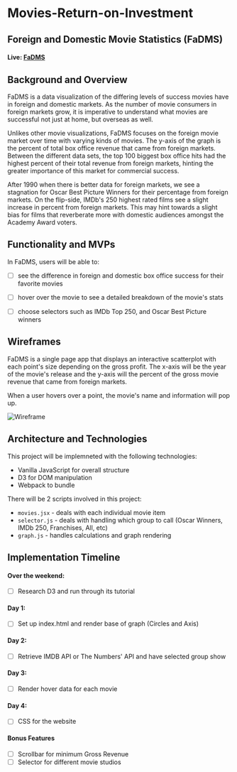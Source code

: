 # Movies-Return-on-Investment

## Foreign and Domestic Movie Statistics (FaDMS)
#### Live: [FaDMS](https://annanoh.github.io/FaDMS/)

## Background and Overview
  FaDMS is a data visualization of the differing levels of success movies have in foreign and domestic markets. As the number of movie consumers in foreign markets grow, it is imperative to understand what movies are successful not just at home, but overseas as well.

  Unlikes other movie visualizations, FaDMS focuses on the foreign movie market over time with varying kinds of movies. The y-axis of the graph is the percent of total box office revenue that came from foreign markets. Between the different data sets, the top 100 biggest box office hits had the highest percent of their total revenue from foreign markets, hinting the greater importance of this market for commercial success.

  After 1990 when there is better data for foreign markets, we see a stagnation for Oscar Best Picture Winners for their percentage from foreign markets. On the flip-side,  IMDb's 250 highest rated films see a slight increase in percent from foreign markets. This may hint towards a slight bias for films that reverberate more with domestic audiences amongst the Academy Award voters.   


## Functionality and MVPs
   In FaDMS, users will be able to:

  - [ ] see the difference in foreign and domestic box office success for their favorite movies
  - [ ] hover over the movie to see a detailed breakdown of the movie's stats
  - [ ] choose selectors such as IMDb Top 250, and Oscar Best Picture winners


## Wireframes
  FaDMS is a single page app that displays an interactive scatterplot with each point's size depending on the gross profit. The x-axis will be the year of the movie's release and the y-axis will the percent of the gross movie revenue that came from foreign markets.

  When a user hovers over a point, the movie's name and information will pop up.

![Wireframe](http://res.cloudinary.com/annaoh/image/upload/v1512370298/JavaScript_Project_Wireframe_reumum.png)


## Architecture and Technologies
This project will be implemneted with the following technologies:
* Vanilla JavaScript for overall structure
* D3 for DOM manipulation
* Webpack to bundle


There will be 2 scripts involved in this project:
* `movies.jsx` - deals with each individual movie item
* `selector.js` - deals with handling which group to call (Oscar Winners, IMDb 250, Franchises, All, etc)
* `graph.js` - handles calculations and graph rendering


## Implementation Timeline
#### Over the weekend:
- [ ] Research D3 and run through its tutorial
#### Day 1:
- [ ] Set up index.html and render base of graph (Circles and Axis)
#### Day 2:
- [ ] Retrieve IMDB API or The Numbers' API and have selected group show
#### Day 3:
- [ ] Render hover data for each movie
#### Day 4:
- [ ] CSS for the website
#### Bonus Features
- [ ] Scrollbar for minimum Gross Revenue
- [ ] Selector for different movie studios
